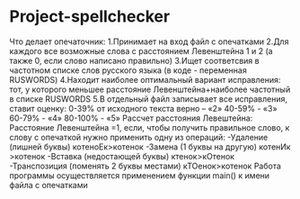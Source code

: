 # Project-spellchecker
Что делает опечаточник:
1.Принимает на вход файл с опечатками
2.Для каждого все возможные слова с расстоянием Левенштейна 1 и 2 (а также 0, если слово написано правильно)
3.Ищет соответсвия в частотном списке слов русского языка (в коде - переменная RUSWORDS)
4.Находит наиболее оптимальный вариант исправления: тот, у которого меньшее расстояние Левенштейна+наиболее частотный в списке RUSWORDS
5.В отдельный файл записывает все исправления, ставит оценку:
0-39% от исходного текста верно – «2»
40-59% - «3»
60-79% - «4»
80-100% - «5»
Рассчет расстояния Левештейна:
Расстояние Левенштейна =1, если, чтобы получить правильное слово, к слову с опечаткой нужно применить одну из операций:
-Удаление (лишней буквы) котеноЕк>котенок
-Замена (1 буквы на другую) котенИк >котенок
-Вставка (недостающей буквы) ктенок>кОтенок
-Транспозиция (поменять 2 буквы местами) кТОенок>котенок
Работа программы осуществляется применением функции main() к имени файла с опечатками
